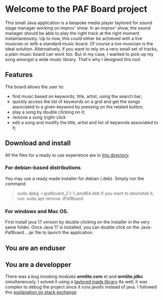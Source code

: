 # Welcome to the PAF Board project
This small Java application is a bespoke media player taylored for sound stage manager working on improv' show.
In an improv' show, the sound manager should be able to play the right track at the right moment instantaneously.
Up to now, this could either be achieved with a live musician  or with a standard music board. 
Of course a live musician is the ideal solution. 
Alternatively, if you want to rely on a very small set of tracks, a plain music board can work too.
 But in my case, I wanted to pick-up my song amongst a wide music library.
 That's why I designed this tool.
 ## Features
 The board allows the user to:
 * find music based on keywords, title, artist, using the search bar;
 * quickly access the list of keywords on a grid and get the songs associated to a given keyword by pressing on the related button;
 * play a song by double clicking on it;
 * remove a song (right-click 
 *  edit a song and modify the title, artist and list of keywords associated to it;
## Download and install
All the files for a ready to use experience are in [this directory](/target).
### For debian-based distributions
You may use a ready made installer for debian (.deb). Simply run the command:
> sudo dpkg -i jpafboard_2.1-1_amd64.deb
If you want to desinstall it, run:
> sudo apt remove JPafBoard
### For windows and Mac OS.
First install java 17 version by double clicking on the installer in the very same folder.
Once Java 17 is installed, you can double click on the Java-PafBoard... jar file to launch the application. 
## You are an enduser

## You are a developper
There was a bug invoking modules **ormlite.core** et and **ormlite.jdbc** simultaneously.
I solved it using a [taylored made library](https://jitpack.io/#com.gitlab.grrfe/ormlitebuild/5.1.1)
As well, it was complex to debug the project since it runs javafx instead of java.
I followed this [explanation on stack exchange](https://stackoverflow.com/questions/56197372/i-cant-debug-an-application-using-netbeans-11-with-javafx-12/56207033#56207033).
<!--stackedit_data:
eyJoaXN0b3J5IjpbOTMzOTUzNDk0LDE5OTQ3MTQzMDQsNDg0OT
EyNzMxXX0=
-->